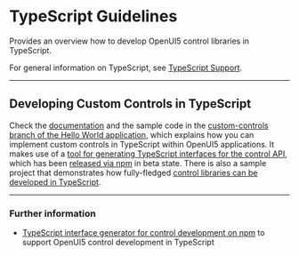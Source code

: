 <!-- loio192397d3cb954d4e986bcdc525c5205c -->

# TypeScript Guidelines

Provides an overview how to develop OpenUI5 control libraries in TypeScript.

For general information on TypeScript, see [TypeScript Support](../02_Read-Me-First/typescript-support-a7ee961.md).

***

<a name="loio192397d3cb954d4e986bcdc525c5205c__section_mdl_gyq_3xb"/>

## Developing Custom Controls in TypeScript

Check the [documentation](https://github.com/SAP-samples/ui5-typescript-helloworld/blob/custom-controls/README.md) and the sample code in the [custom-controls branch of the Hello World application](https://github.com/SAP-samples/ui5-typescript-helloworld/tree/custom-controls), which explains how you can implement custom controls in TypeScript within OpenUI5 applications. It makes use of a [tool for generating TypeScript interfaces for the control API](https://github.com/UI5/typescript/tree/main/packages/ts-interface-generator), which has been [released via npm](https://www.npmjs.com/package/@ui5/ts-interface-generator) in beta state. There is also a sample project that demonstrates how fully-fledged [control libraries can be developed in TypeScript](https://github.com/SAP-samples/ui5-typescript-control-library).

***

### Further information

-   [TypeScript interface generator for control development on npm](https://www.npmjs.com/package/@ui5/ts-interface-generator) to support OpenUI5 control development in TypeScript

